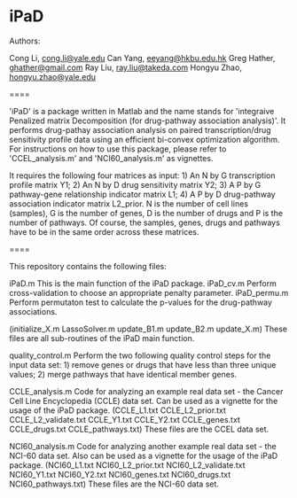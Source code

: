 iPaD
====

Authors: 

Cong Li,      cong.li@yale.edu
Can Yang,     eeyang@hkbu.edu.hk
Greg Hather,  ghather@gmail.com
Ray Liu,      ray.liu@takeda.com
Hongyu Zhao,  hongyu.zhao@yale.edu

====

'iPaD' is a package written in Matlab and the name stands for 'integraive Penalized matrix Decomposition (for drug-pathway association analysis)'. It performs drug-pathay association analysis on paired transcription/drug sensitivity profile data using an efficient bi-convex optimization algorithm. For instructions on how to use this package, please refer to 'CCEL_analysis.m' and 'NCI60_analysis.m' as vignettes.

It requires the following four matrices as input: 1) An N by G transcription profile matrix Y1; 2) An N by D drug sensitivity matrix Y2; 3) A P by G pathway-gene relationship indicator matrix L1; 4) A P by D drug-pathway association indicator matrix L2_prior. N is the number of cell lines (samples), G is the number of genes, D is the number of drugs and P is the number of pathways. Of course, the samples, genes, drugs and pathways have to be in the same order across these matrices. 

====

This repository contains the following files:

iPaD.m        This is the main function of the iPaD package.
iPaD_cv.m     Perform cross-validation to choose an appropriate penalty parameter.
iPaD_permu.m  Perform permutaton test to calculate the p-values for the drug-pathway associations.

(initialize_X.m LassoSolver.m update_B1.m update_B2.m update_X.m) 
These files are all sub-routines of the iPaD main function.

quality_control.m   Perform the two following quality control steps for the input data set: 1) remove genes or drugs that have less than three unique values; 2) merge pathways that have identical member genes.

CCLE_analysis.m   Code for analyzing an example real data set - the Cancer Cell Line Encyclopedia (CCLE) data set. Can be used as a vignette for the usage of the iPaD package.
(CCLE_L1.txt CCLE_L2_prior.txt CCLE_L2_validate.txt CCLE_Y1.txt CCLE_Y2.txt CCLE_genes.txt CCLE_drugs.txt CCLE_pathways.txt)
These files are the CCEL data set.

NCI60_analysis.m   Code for analyzing another example real data set - the NCI-60 data set. Also can be used as a vignette for the usage of the iPaD package.
(NCI60_L1.txt NCI60_L2_prior.txt NCI60_L2_validate.txt NCI60_Y1.txt NCI60_Y2.txt NCI60_genes.txt NCI60_drugs.txt NCI60_pathways.txt)
These files are the NCI-60 data set.

